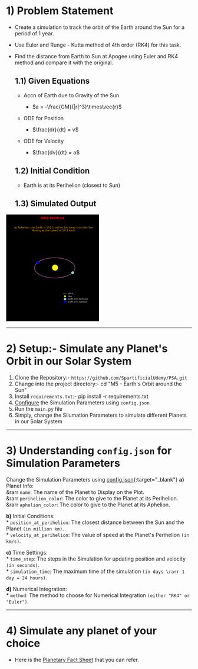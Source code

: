 # 1) Problem Statement

* Create a simulation to track the orbit of the Earth around the Sun for a period of 1 year.
* Use Euler and Runge - Kutta method of 4th order (RK4) for this task.
* Find the distance from Earth to Sun at Apogee using Euler and RK4 method and compare it with the original.

   ## 1.1) Given Equations

   * Accn of Earth due to Gravity of the Sun 
       * $a = -\frac{GM}{|r|^3}\times\vec{r}$
   
   * ODE for Position
       * $\frac{dr}{dt} = v$ 
   
   * ODE for Velocity
      * $\frac{dv}{dt} = a$
   
   ## 1.2) Initial Condition
   * Earth is at its Perihelion (closest to Sun)
   
   ## 1.3) Simulated Output
<img src="earth_orbit.png" alt="Orbit of the Earth" width=50%>


---

# 2) Setup:- Simulate any Planet's Orbit in our Solar System
1. Clone the Repository:- `https://github.com/SpartificialUdemy/PSA.git`
2. Change into the project directory:- cd "M5 - Earth's Orbit around the Sun"
4. Install `requirements.txt`:- pip install -r requirements.txt
5. <a href="#useage">Configure</a> the Simulation Parameters using `config.json`
6. Run the `main.py` file
7. Simply, change the Silumation Parameters to simulate different Planets in our Solar System

---

# <h1 id='useage'>3) Understanding `config.json` for Simulation Parameters</h1>
Change the Simulation Parameters using [config.json]("https://github.com/SpartificialUdemy/PSA/blob/main/M5%20-%20Earth's%20Orbit%20around%20the%20Sun/config.json"){:target="_blank"}                 
   **a)** Planet Info:                                              
      &rarr `name`: The name of the Planet to Display on the Plot.                      
      &rarr `perihelion_color`: The color to give to the Planet at its Perihelion.                   
      &rarr `aphelion_color`: The color to give to the Planet at its Aphelion.                  
                                 
   **b)** Initial Conditions:                                                                             
      * `position_at_perihelion`: The closest distance between the Sun and the Planet `(in million km)`.                                                                                       
      * `velocity_at_perihelion`: The value of speed at the Planet's Perihelion `(in km/s)`.                 
                          
   **c)** Time Settings:                                                                             
      * `time_step`: The steps in the Simulation for updating position and velocity `(in seconds)`.      
      * `simulation_time`: The maximum time of the simulation `(in days \rarr 1 day = 24 hours)`.      
                               
   **d)** Numerical Integration:                                                              
      * `method`: The method to choose for Numerical Integration `(either "RK4" or "Euler")`.      

---

# 4) Simulate any planet of your choice
* Here is the [Planetary Fact Sheet](https://nssdc.gsfc.nasa.gov/planetary/factsheet/
) that you can refer.
